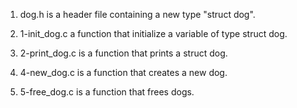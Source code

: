 1.	dog.h is a header file containing a new type "struct dog".

2.	1-init_dog.c a function that initialize a variable of type struct dog.

3.	2-print_dog.c is a function that prints a struct dog.

4.	4-new_dog.c is a function that creates a new dog.

5.	5-free_dog.c is a function that frees dogs.

